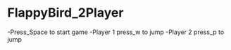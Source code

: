 # FlappyBird_2Player

-Press_Space to start game
-Player 1 press_w to jump
-Player 2 press_p to jump
